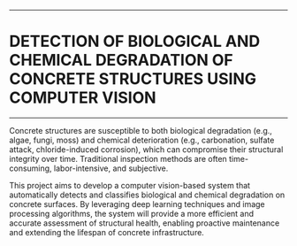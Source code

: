 ___
# DETECTION OF BIOLOGICAL AND CHEMICAL DEGRADATION OF CONCRETE STRUCTURES USING COMPUTER VISION
___

Concrete structures are susceptible to both biological degradation (e.g., algae, fungi, moss) and chemical deterioration (e.g., carbonation, sulfate attack, chloride-induced corrosion), which can compromise their structural integrity over time. Traditional inspection methods are often time-consuming, labor-intensive, and subjective.  

This project aims to develop a computer vision-based system that automatically detects and classifies biological and chemical degradation on concrete surfaces. By leveraging deep learning techniques and image processing algorithms, the system will provide a more efficient and accurate assessment of structural health, enabling proactive maintenance and extending the lifespan of concrete infrastructure.
